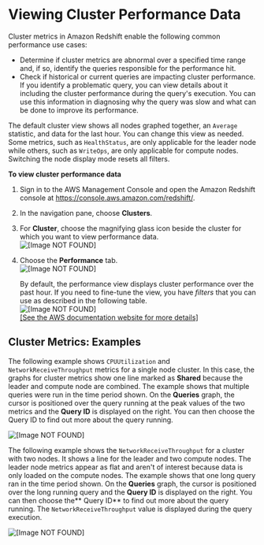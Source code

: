 # Viewing Cluster Performance Data<a name="performance-metrics-perf"></a>

Cluster metrics in Amazon Redshift enable the following common performance use cases:
+ Determine if cluster metrics are abnormal over a specified time range and, if so, identify the queries responsible for the performance hit\.
+ Check if historical or current queries are impacting cluster performance\. If you identify a problematic query, you can view details about it including the cluster performance during the query's execution\. You can use this information in diagnosing why the query was slow and what can be done to improve its performance\.

The default cluster view shows all nodes graphed together, an `Average` statistic, and data for the last hour\. You can change this view as needed\. Some metrics, such as `HealthStatus`, are only applicable for the leader node while others, such as `WriteOps`, are only applicable for compute nodes\. Switching the node display mode resets all filters\. 

**To view cluster performance data**

1. Sign in to the AWS Management Console and open the Amazon Redshift console at [https://console\.aws\.amazon\.com/redshift/](https://console.aws.amazon.com/redshift/)\.

1. In the navigation pane, choose **Clusters**\.

1. For **Cluster**, choose the magnifying glass icon beside the cluster for which you want to view performance data\.  
![\[Image NOT FOUND\]](http://docs.aws.amazon.com/redshift/latest/mgmt/images/cm-metrics-10.png)

1. Choose the **Performance** tab\.  
![\[Image NOT FOUND\]](http://docs.aws.amazon.com/redshift/latest/mgmt/images/cm-metrics-20.png)

   By default, the performance view displays cluster performance over the past hour\. If you need to fine\-tune the view, you have *filters* that you can use as described in the following table\.  
![\[Image NOT FOUND\]](http://docs.aws.amazon.com/redshift/latest/mgmt/images/cm-metrics-30.png)    
[\[See the AWS documentation website for more details\]](http://docs.aws.amazon.com/redshift/latest/mgmt/performance-metrics-perf.html)

## Cluster Metrics: Examples<a name="performance-metrics-examples"></a>

The following example shows `CPUUtilization` and `NetworkReceiveThroughput` metrics for a single node cluster\. In this case, the graphs for cluster metrics show one line marked as **Shared** because the leader and compute node are combined\. The example shows that multiple queries were run in the time period shown\. On the **Queries** graph, the cursor is positioned over the query running at the peak values of the two metrics and the **Query ID** is displayed on the right\. You can then choose the Query ID to find out more about the query running\. 

![\[Image NOT FOUND\]](http://docs.aws.amazon.com/redshift/latest/mgmt/images/cm-metrics-40.png)

The following example shows the `NetworkReceiveThroughput` for a cluster with two nodes\. It shows a line for the leader and two compute nodes\. The leader node metrics appear as flat and aren't of interest because data is only loaded on the compute nodes\. The example shows that one long query ran in the time period shown\. On the **Queries** graph, the cursor is positioned over the long running query and the **Query ID** is displayed on the right\. You can then choose the** Query ID** to find out more about the query running\. The `NetworkReceiveThroughput` value is displayed during the query execution\. 

![\[Image NOT FOUND\]](http://docs.aws.amazon.com/redshift/latest/mgmt/images/cm-metrics-60.png)